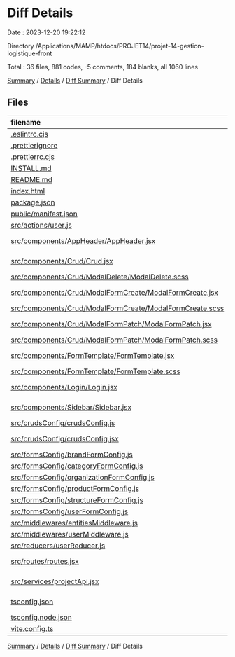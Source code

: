 # Diff Details

Date : 2023-12-20 19:22:12

Directory /Applications/MAMP/htdocs/PROJET14/projet-14-gestion-logistique-front

Total : 36 files,  881 codes, -5 comments, 184 blanks, all 1060 lines

[Summary](results.md) / [Details](details.md) / [Diff Summary](diff.md) / Diff Details

## Files
| filename | language | code | comment | blank | total |
| :--- | :--- | ---: | ---: | ---: | ---: |
| [.eslintrc.cjs](/.eslintrc.cjs) | JavaScript | 53 | 1 | 1 | 55 |
| [.prettierignore](/.prettierignore) | Ignore | 27 | 3 | 6 | 36 |
| [.prettierrc.cjs](/.prettierrc.cjs) | JavaScript | 9 | 0 | 1 | 10 |
| [INSTALL.md](/INSTALL.md) | Markdown | 225 | 0 | 132 | 357 |
| [README.md](/README.md) | Markdown | 1 | 0 | 1 | 2 |
| [index.html](/index.html) | HTML | 24 | 0 | 1 | 25 |
| [package.json](/package.json) | JSON | 62 | 0 | 1 | 63 |
| [public/manifest.json](/public/manifest.json) | JSON | 25 | 0 | 0 | 25 |
| [src/actions/user.js](/src/actions/user.js) | JavaScript | 16 | 0 | 1 | 17 |
| [src/components/AppHeader/AppHeader.jsx](/src/components/AppHeader/AppHeader.jsx) | JavaScript JSX | 17 | 3 | 3 | 23 |
| [src/components/Crud/Crud.jsx](/src/components/Crud/Crud.jsx) | JavaScript JSX | -8 | 0 | 5 | -3 |
| [src/components/Crud/ModalDelete/ModalDelete.scss](/src/components/Crud/ModalDelete/ModalDelete.scss) | SCSS | 1 | 1 | 0 | 2 |
| [src/components/Crud/ModalFormCreate/ModalFormCreate.jsx](/src/components/Crud/ModalFormCreate/ModalFormCreate.jsx) | JavaScript JSX | 7 | -2 | 0 | 5 |
| [src/components/Crud/ModalFormCreate/ModalFormCreate.scss](/src/components/Crud/ModalFormCreate/ModalFormCreate.scss) | SCSS | 1 | 1 | 0 | 2 |
| [src/components/Crud/ModalFormPatch/ModalFormPatch.jsx](/src/components/Crud/ModalFormPatch/ModalFormPatch.jsx) | JavaScript JSX | 7 | -3 | 0 | 4 |
| [src/components/Crud/ModalFormPatch/ModalFormPatch.scss](/src/components/Crud/ModalFormPatch/ModalFormPatch.scss) | SCSS | 2 | 1 | 0 | 3 |
| [src/components/FormTemplate/FormTemplate.jsx](/src/components/FormTemplate/FormTemplate.jsx) | JavaScript JSX | 38 | 15 | 2 | 55 |
| [src/components/FormTemplate/FormTemplate.scss](/src/components/FormTemplate/FormTemplate.scss) | SCSS | 1 | 0 | 0 | 1 |
| [src/components/Login/Login.jsx](/src/components/Login/Login.jsx) | JavaScript JSX | 10 | 0 | -1 | 9 |
| [src/components/Sidebar/Sidebar.jsx](/src/components/Sidebar/Sidebar.jsx) | JavaScript JSX | 1 | 0 | 0 | 1 |
| [src/crudsConfig/crudsConfig.js](/src/crudsConfig/crudsConfig.js) | JavaScript | -119 | -8 | -9 | -136 |
| [src/crudsConfig/crudsConfig.jsx](/src/crudsConfig/crudsConfig.jsx) | JavaScript JSX | 127 | 0 | 8 | 135 |
| [src/formsConfig/brandFormConfig.js](/src/formsConfig/brandFormConfig.js) | JavaScript | -8 | 0 | 0 | -8 |
| [src/formsConfig/categoryFormConfig.js](/src/formsConfig/categoryFormConfig.js) | JavaScript | -8 | 0 | 0 | -8 |
| [src/formsConfig/organizationFormConfig.js](/src/formsConfig/organizationFormConfig.js) | JavaScript | -3 | 0 | 0 | -3 |
| [src/formsConfig/productFormConfig.js](/src/formsConfig/productFormConfig.js) | JavaScript | 43 | -18 | 6 | 31 |
| [src/formsConfig/structureFormConfig.js](/src/formsConfig/structureFormConfig.js) | JavaScript | -4 | -1 | 0 | -5 |
| [src/formsConfig/userFormConfig.js](/src/formsConfig/userFormConfig.js) | JavaScript | 96 | 0 | 9 | 105 |
| [src/middlewares/entitiesMiddleware.js](/src/middlewares/entitiesMiddleware.js) | JavaScript | -1 | 1 | 0 | 0 |
| [src/middlewares/userMiddleware.js](/src/middlewares/userMiddleware.js) | JavaScript | 3 | 0 | 2 | 5 |
| [src/reducers/userReducer.js](/src/reducers/userReducer.js) | JavaScript | 27 | 0 | 0 | 27 |
| [src/routes/routes.jsx](/src/routes/routes.jsx) | JavaScript JSX | 41 | 0 | 6 | 47 |
| [src/services/projectApi.jsx](/src/services/projectApi.jsx) | JavaScript JSX | 129 | 0 | 5 | 134 |
| [tsconfig.json](/tsconfig.json) | JSON with Comments | 25 | 0 | 1 | 26 |
| [tsconfig.node.json](/tsconfig.node.json) | JSON | 9 | 0 | 1 | 10 |
| [vite.config.ts](/vite.config.ts) | TypeScript | 5 | 1 | 2 | 8 |

[Summary](results.md) / [Details](details.md) / [Diff Summary](diff.md) / Diff Details